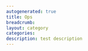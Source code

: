 ```yaml
---
autogenerated: true
title: Ops
breadcrumb: 
layout: category
categories: 
description: test description
---
```



